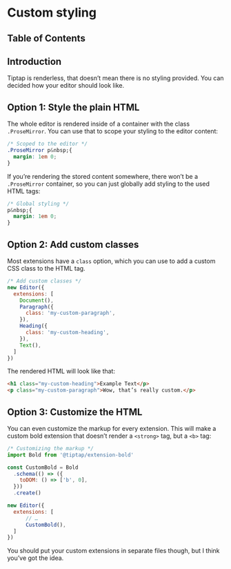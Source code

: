# Custom styling

## Table of Contents

## Introduction
Tiptap is renderless, that doesn’t mean there is no styling provided. You can decided how your editor should look like.

## Option 1: Style the plain HTML
The whole editor is rendered inside of a container with the class `.ProseMirror`. You can use that to scope your styling to the editor content:

```css
/* Scoped to the editor */
.ProseMirror p&nbsp;{
  margin: 1em 0;
}
```

If you’re rendering the stored content somewhere, there won’t be a `.ProseMirror` container, so you can just globally add styling to the used HTML tags:

```css
/* Global styling */
p&nbsp;{
  margin: 1em 0;
}
```


## Option 2: Add custom classes
Most extensions have a `class` option, which you can use to add a custom CSS class to the HTML tag.

```js
/* Add custom classes */
new Editor({
  extensions: [
    Document(),
    Paragraph({
      class: 'my-custom-paragraph',
    }),
    Heading({
      class: 'my-custom-heading',
    }),
    Text(),
  ]
})
```

The rendered HTML will look like that:

```html
<h1 class="my-custom-heading">Example Text</p>
<p class="my-custom-paragraph">Wow, that’s really custom.</p>
```

## Option 3: Customize the HTML
You can even customize the markup for every extension. This will make a custom bold extension that doesn’t render a `<strong>` tag, but a `<b>` tag:

```js
/* Customizing the markup */
import Bold from '@tiptap/extension-bold'

const CustomBold = Bold
  .schema(() => ({
    toDOM: () => ['b', 0],
  }))
  .create()

new Editor({
  extensions: [
      // …
      CustomBold(),
  ]
})
```

You should put your custom extensions in separate files though, but I think you’ve got the idea.
